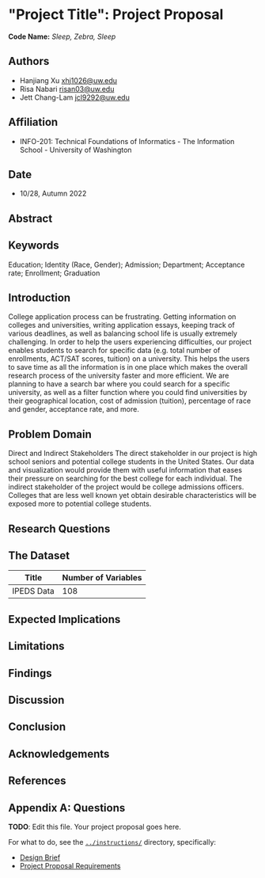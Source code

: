 # "Project Title": Project Proposal
**Code Name:** _Sleep, Zebra, Sleep_
## Authors
  * Hanjiang Xu   xhj1026@uw.edu
  * Risa Nabari   risan03@uw.edu
  * Jett Chang-Lam  jcl9292@uw.edu
## Affiliation
  * INFO-201: Technical Foundations of Informatics - The Information School - University of Washington
## Date
  * 10/28, Autumn 2022
## Abstract

## Keywords
Education; Identity (Race, Gender); Admission; Department; Acceptance rate; Enrollment; Graduation

## Introduction
College application process can be frustrating. Getting information on colleges and universities, writing application essays, keeping track of various deadlines, as well as balancing school life is usually extremely challenging. In order to help the users experiencing difficulties, our project enables students to search for specific data (e.g. total number of enrollments, ACT/SAT scores, tuition) on a university. This helps the users to save time as all the information is in one place which makes the overall research process of the university faster and more efficient. We are planning to have a search bar where you could search for a specific university, as well as a filter function where you could find universities by their geographical location, cost of admission (tuition), percentage of race and gender, acceptance rate, and more.

## Problem Domain
Direct and Indirect Stakeholders
The direct stakeholder in our project is high school seniors and potential college students in the United States. Our data and visualization would provide them with useful information that eases their pressure on searching for the best college for each individual. The indirect stakeholder of the project would be college admissions officers. Colleges that are less well known yet obtain desirable characteristics will be exposed more to potential college students.

## Research Questions

## The Dataset
| Title | Number of Variables | 
|---------------| --------------
|IPEDS Data | 108 | 1534 | College Admissions. (2018, November 27). Kaggle. https://www.kaggle.com/datasets/samsonqian/college-admissions |

## Expected Implications

## Limitations

## Findings

## Discussion

## Conclusion

## Acknowledgements

## References

## Appendix A: Questions

**TODO**: Edit this file. Your project proposal goes here.

For what to do, see the [`../instructions/`](../instructions/) directory, specifically:

* [Design Brief](../instructions/project-design-brief.pdf)
* [Project Proposal Requirements](../instructions/p01-proposal-requirements.md)
